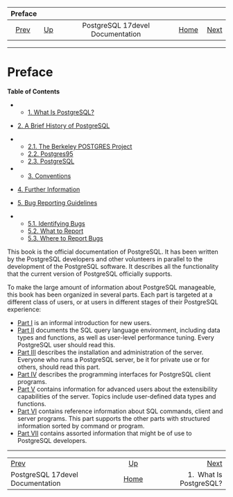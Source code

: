 <!--?xml version="1.0" encoding="UTF-8" standalone="no"?-->

|                         Preface                        |                                                     |                                  |                                                       |                                                      |
| :----------------------------------------------------: | :-------------------------------------------------- | :------------------------------: | ----------------------------------------------------: | ---------------------------------------------------: |
| [Prev](index.html "PostgreSQL 17devel Documentation")  | [Up](index.html "PostgreSQL 17devel Documentation") | PostgreSQL 17devel Documentation | [Home](index.html "PostgreSQL 17devel Documentation") |  [Next](intro-whatis.html "1.  What Is PostgreSQL?") |

***

# Preface

**Table of Contents**

  * *   [1. What Is PostgreSQL?](intro-whatis.html)
  * [2. A Brief History of PostgreSQL](history.html)

    <!---->

  * *   [2.1. The Berkeley POSTGRES Project](history.html#HISTORY-BERKELEY)
    * [2.2. Postgres95](history.html#HISTORY-POSTGRES95)
    * [2.3. PostgreSQL](history.html#HISTORY-POSTGRESQL)

  * *   [3. Conventions](notation.html)
  * [4. Further Information](resources.html)
  * [5. Bug Reporting Guidelines](bug-reporting.html)

    <!---->

  * *   [5.1. Identifying Bugs](bug-reporting.html#BUG-REPORTING-IDENTIFYING-BUGS)
    * [5.2. What to Report](bug-reporting.html#BUG-REPORTING-WHAT-TO-REPORT)
    * [5.3. Where to Report Bugs](bug-reporting.html#BUG-REPORTING-WHERE-TO-REPORT-BUGS)

This book is the official documentation of PostgreSQL. It has been written by the PostgreSQL developers and other volunteers in parallel to the development of the PostgreSQL software. It describes all the functionality that the current version of PostgreSQL officially supports.

To make the large amount of information about PostgreSQL manageable, this book has been organized in several parts. Each part is targeted at a different class of users, or at users in different stages of their PostgreSQL experience:

* [Part I](tutorial.html "Part I. Tutorial") is an informal introduction for new users.
* [Part II](sql.html "Part II. The SQL Language") documents the SQL query language environment, including data types and functions, as well as user-level performance tuning. Every PostgreSQL user should read this.
* [Part III](admin.html "Part III. Server Administration") describes the installation and administration of the server. Everyone who runs a PostgreSQL server, be it for private use or for others, should read this part.
* [Part IV](client-interfaces.html "Part IV. Client Interfaces") describes the programming interfaces for PostgreSQL client programs.
* [Part V](server-programming.html "Part V. Server Programming") contains information for advanced users about the extensibility capabilities of the server. Topics include user-defined data types and functions.
* [Part VI](reference.html "Part VI. Reference") contains reference information about SQL commands, client and server programs. This part supports the other parts with structured information sorted by command or program.
* [Part VII](internals.html "Part VII. Internals") contains assorted information that might be of use to PostgreSQL developers.

***

|                                                        |                                                       |                                                      |
| :----------------------------------------------------- | :---------------------------------------------------: | ---------------------------------------------------: |
| [Prev](index.html "PostgreSQL 17devel Documentation")  |  [Up](index.html "PostgreSQL 17devel Documentation")  |  [Next](intro-whatis.html "1.  What Is PostgreSQL?") |
| PostgreSQL 17devel Documentation                       | [Home](index.html "PostgreSQL 17devel Documentation") |                              1.  What Is PostgreSQL? |
